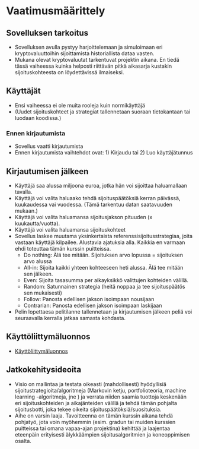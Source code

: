 # Vaatimusmäärittely
## Sovelluksen tarkoitus
 * Sovelluksen avulla pystyy harjoittelemaan ja simuloimaan eri kryptovaluuttoihin sijoittamista historiallista dataa vasten.
 * Mukana olevat kryptovaluutat tarkentuvat projektin aikana. En tiedä tässä vaiheessa kuinka helposti riittävän pitkä aikasarja kustakin sijoituskohteesta on löydettävissä ilmaiseksi.
 
## Käyttäjät
* Ensi vaiheessa ei ole muita rooleja kuin normikäyttäjä
* (Uudet sijoituskohteet ja strategiat tallennetaan suoraan tietokantaan tai luodaan koodissa.)

### Ennen kirjautumista
* Sovellus vaatti kirjautumista
* Ennen kirjautumista vaihtehdot ovat: 1) Kirjaudu tai 2) Luo käyttäjätunnus

## Kirjautumisen jälkeen
* Käyttäjä saa alussa miljoona euroa, jotka hän voi sijoittaa haluamallaan tavalla.
* Käyttäjä voi valita haluaako tehdä sijoituspäätöksiä kerran päivässä, kuukaudessa vai vuodessa. (Tämä tarkentuu datan saatavuuden mukaan.)
* Käyttäjä voi valita haluamansa sijoitusjakson pituuden (x kuukautta/vuotta).
* Käyttäjä voi valita haluamansa sijoituskohteet 
* Sovellus laskee muutama yksinkertaista referenssisijoitusstrategiaa, joita vastaan käyttäjä kilpailee. Alustavia ajatuksia alla. Kaikkia en varmaan ehdi toteuttaa tämän kurssin puitteissa.
  * Do nothing: Älä tee mitään. Sijoituksen arvo lopussa = sijoituksen arvo alussa
  * All-in: Sijoita kaikki yhteen kohteeseen heti alussa. Älä tee mitään sen jälkeen.
  * Even: Sijoita tasasumma per aikayksikkö valittujen kohteiden välillä.
  * Random: Satunnainen strategia (heitä noppaa ja tee sijoituspäätös sen mukaisesti)
  * Follow: Panosta edellisen jakson isoimpaan nousijaan
  *  Contrarian: Panosta edellisen jakson isoimpaan laskijaan
* Pelin lopettaesa pelitilanne tallennetaan ja kirjautumisen jälkeen peliä voi seuraavalla kerralla jatkaa samasta kohdasta. 

## Käyttöliittymäluonnos
 * [Käyttöliittymäluonnos](https://github.com/ramipiik/ot-harjoitustyo/blob/main/dokumentaatio/K%C3%A4ytt%C3%B6liittym%C3%A4luonnos.pdf)

## Jatkokehitysideoita
* Visio on mallintaa ja testata oikeasti (mahdollisesti) hyödyllisiä sijoitustrategioita/algoritmeja (Markovin ketju, portfolioteoria, machine learning -algoritmeja, jne ) ja verrata niiden saamia tuottoja keskenään eri sijoituskohteiden ja aikajänteiden välillä ja tehdä tämän pohjalta sijoitusbotti, joka tekee oikeita sijoituspäätöksiä/suosituksia.
* Aihe on varsin laaja. Tavoitteenna on tämän kurssin aikana tehdä pohjatyö, jota voin myöhemmin (esim. gradun tai muiden kurssien puitteissa tai omana vapaa-ajan projektina) kehittää ja laajentaa eteenpäin erityisesti älykkäämpien sijoitusalgoritmien ja koneoppimisen osalta. 
